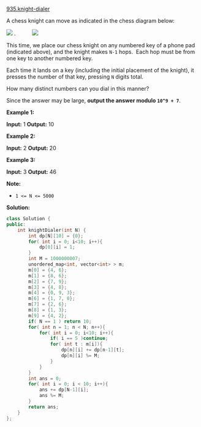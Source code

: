 [935.knight-dialer](https://leetcode.com/problems/knight-dialer/)  

A chess knight can move as indicated in the chess diagram below:

![](https://assets.leetcode.com/uploads/2018/10/12/knight.png) .           ![](https://assets.leetcode.com/uploads/2018/10/30/keypad.png)

This time, we place our chess knight on any numbered key of a phone pad (indicated above), and the knight makes `N-1` hops.  Each hop must be from one key to another numbered key.

Each time it lands on a key (including the initial placement of the knight), it presses the number of that key, pressing `N` digits total.

How many distinct numbers can you dial in this manner?

Since the answer may be large, **output the answer modulo `10^9 + 7`**.

**Example 1:**

**Input:** 1
**Output:** 10

**Example 2:**

**Input:** 2
**Output:** 20

**Example 3:**

**Input:** 3
**Output:** 46

**Note:**

*   `1 <= N <= 5000`  



**Solution:**  

```cpp
class Solution {
public:
    int knightDialer(int N) {
        int dp[N][10] = {0};
        for( int i = 0; i<10; i++){
            dp[0][i] = 1;
        }
        int M = 1000000007;
        unordered_map<int, vector<int> > m;
        m[0] = {4, 6};
        m[1] = {8, 6};
        m[2] = {7, 9};
        m[3] = {4, 8};
        m[4] = {0, 9, 3};
        m[6] = {1, 7, 0};
        m[7] = {2, 6};
        m[8] = {1, 3};
        m[9] = {4, 2};
        if( N == 1 ) return 10;
        for( int n = 1; n < N; n++){
            for( int i = 0; i<10; i++){
                if( i == 5 )continue;
                for( int t : m[i]){
                    dp[n][i] += dp[n-1][t];
                    dp[n][i] %= M;
                }
            }
        }
        int ans = 0;
        for( int i = 0; i < 10; i++){
            ans += dp[N-1][i];
            ans %= M;
        }
        return ans;
    }
};
```
      